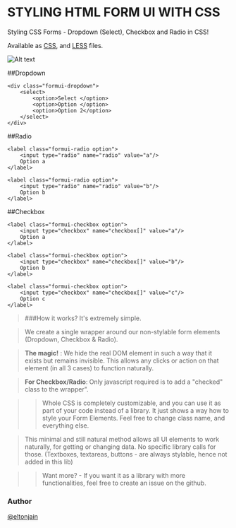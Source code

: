 # STYLING HTML FORM UI WITH CSS
Styling CSS Forms - Dropdown (Select), Checkbox and Radio in CSS!

Available as [CSS](//github.com/scazzy/CSS-FORM-UI/blob/master/css/formui.css), and [LESS](//github.com/scazzy/CSS-FORM-UI/blob/master/css/less/formui.less) files.


![Alt text](https://i.imgur.com/q5cOV6A.png "Style Form select dropdown radio checkbox in css")

##Dropdown

```
<div class="formui-dropdown">
    <select>
        <option>Select </option>
        <option>Option </option>
        <option>Option 2</option>
    </select>
</div>
```

##Radio

```
<label class="formui-radio option">
    <input type="radio" name="radio" value="a"/>
    Option a
</label>

<label class="formui-radio option">
    <input type="radio" name="radio" value="b"/>
    Option b
</label>
```

##Checkbox

```
<label class="formui-checkbox option">
    <input type="checkbox" name="checkbox[]" value="a"/>
    Option a
</label>

<label class="formui-checkbox option">
    <input type="checkbox" name="checkbox[]" value="b"/>
    Option b
</label>

<label class="formui-checkbox option">
    <input type="checkbox" name="checkbox[]" value="c"/>
    Option c
</label>
```

> ###How it works?
> It's extremely simple.

> We create a single wrapper around our non-stylable form elements (Dropdown, Checkbox & Radio).


> **The magic!** : We hide the real DOM element in such a way that it exists but remains invisible. This allows any clicks or action on that element (in all 3 cases) to function naturally. 

> **For Checkbox/Radio**: Only javascript required is to add a "checked" class to the wrapper". 

>> Whole CSS is completely customizable, and you can use it as part of your code instead of a library. It just shows a way how to style your Form Elements. Feel free to change class name, and everything else. 

> This minimal and still natural method allows all UI elements to work naturally, for getting or changing data. No specific library calls for those. (Textboxes, textareas, buttons - are always stylable, hence not added in this lib)


>> Want more? - If you want it as a library with more functionalities, feel free to create an issue on the github.



### Author
[@eltonjain](http://twitter.com/eltonjain)
